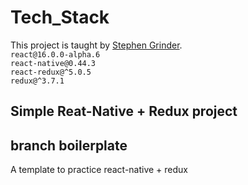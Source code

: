 # Tech_Stack  
This project is taught by [Stephen Grinder](https://www.udemy.com/the-complete-react-native-and-redux-course/learn/v4/overview).  
`react@16.0.0-alpha.6`  
`react-native@0.44.3`  
`react-redux@^5.0.5`  
`redux@^3.7.1`  

## Simple Reat-Native + Redux project  

## branch boilerplate  
A template to practice react-native + redux  


